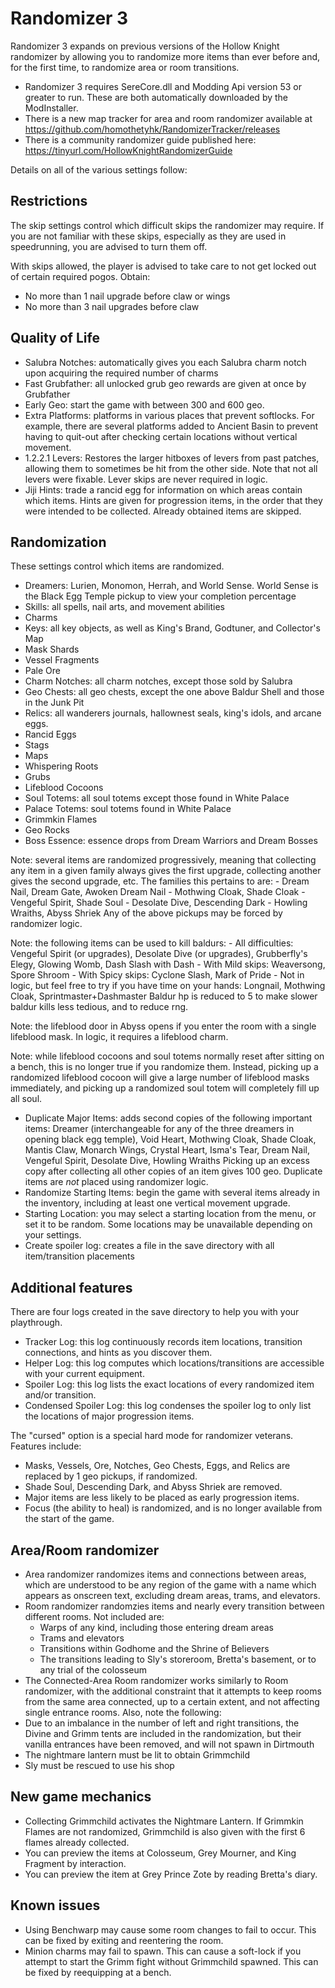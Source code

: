 # Randomizer 3

Randomizer 3 expands on previous versions of the Hollow Knight randomizer by allowing you to randomize more items than ever before and, for the first time, to randomize area or room transitions.
- Randomizer 3 requires SereCore.dll and Modding Api version 53 or greater to run. These are both automatically downloaded by the ModInstaller.
- There is a new map tracker for area and room randomizer available at https://github.com/homothetyhk/RandomizerTracker/releases
- There is a community randomizer guide published here: https://tinyurl.com/HollowKnightRandomizerGuide

Details on all of the various settings follow:

## Restrictions

The skip settings control which difficult skips the randomizer may require. If you are not familiar with these skips, especially as they are used in speedrunning, you are advised to turn them off.

With skips allowed, the player is advised to take care to not get locked out of certain required pogos. Obtain:
- No more than 1 nail upgrade before claw or wings
- No more than 3 nail upgrades before claw

## Quality of Life

- Salubra Notches: automatically gives you each Salubra charm notch upon acquiring the required number of charms
- Fast Grubfather: all unlocked grub geo rewards are given at once by Grubfather
- Early Geo: start the game with between 300 and 600 geo.
- Extra Platforms: platforms in various places that prevent softlocks. For example, there are several platforms added to Ancient Basin to prevent having to quit-out after checking certain locations without vertical movement.
- 1.2.2.1 Levers: Restores the larger hitboxes of levers from past patches, allowing them to sometimes be hit from the other side. Note that not all levers were fixable. Lever skips are never required in logic.
- Jiji Hints: trade a rancid egg for information on which areas contain which items. Hints are given for progression items, in the order that they were intended to be collected. Already obtained items are skipped.

## Randomization

These settings control which items are randomized.
- Dreamers: Lurien, Monomon, Herrah, and World Sense. World Sense is the Black Egg Temple pickup to view your completion percentage
- Skills: all spells, nail arts, and movement abilities
- Charms
- Keys: all key objects, as well as King's Brand, Godtuner, and Collector's Map
- Mask Shards
- Vessel Fragments
- Pale Ore
- Charm Notches: all charm notches, except those sold by Salubra
- Geo Chests: all geo chests, except the one above Baldur Shell and those in the Junk Pit
- Relics: all wanderers journals, hallownest seals, king's idols, and arcane eggs.
- Rancid Eggs
- Stags
- Maps
- Whispering Roots
- Grubs
- Lifeblood Cocoons
- Soul Totems: all soul totems except those found in White Palace
- Palace Totems: soul totems found in White Palace
- Grimmkin Flames
- Geo Rocks
- Boss Essence: essence drops from Dream Warriors and Dream Bosses

Note: several items are randomized progressively, meaning that collecting any item in a given family always gives the first upgrade, collecting another gives the second upgrade, etc. The families this pertains to are:
	- Dream Nail, Dream Gate, Awoken Dream Nail
	- Mothwing Cloak, Shade Cloak
	- Vengeful Spirit, Shade Soul
	- Desolate Dive, Descending Dark
	- Howling Wraiths, Abyss Shriek
Any of the above pickups may be forced by randomizer logic.

Note: the following items can be used to kill baldurs:
	- All difficulties: Vengeful Spirit (or upgrades), Desolate Dive (or upgrades), Grubberfly's Elegy, Glowing Womb, Dash Slash with Dash
	- With Mild skips: Weaversong, Spore Shroom
	- With Spicy skips: Cyclone Slash, Mark of Pride
	- Not in logic, but feel free to try if you have time on your hands: Longnail, Mothwing Cloak, Sprintmaster+Dashmaster
Baldur hp is reduced to 5 to make slower baldur kills less tedious, and to reduce rng.

Note: the lifeblood door in Abyss opens if you enter the room with a single lifeblood mask. In logic, it requires a lifeblood charm.

Note: while lifeblood cocoons and soul totems normally reset after sitting on a bench, this is no longer true if you randomize them. Instead, picking up a randomized lifeblood cocoon will give a large number of lifeblood masks immediately, and picking up a randomized soul totem will completely fill up all soul.

- Duplicate Major Items: adds second copies of the following important items:
		Dreamer (interchangeable for any of the three dreamers in opening black egg temple), Void Heart,
		Mothwing Cloak, Shade Cloak, Mantis Claw, Monarch Wings, 
		Crystal Heart, Isma's Tear, Dream Nail, 
		Vengeful Spirit, Desolate Dive, Howling Wraiths
	Picking up an excess copy after collecting all other copies of an item gives 100 geo.
	Duplicate items are *not* placed using randomizer logic.
- Randomize Starting Items: begin the game with several items already in the inventory, including at least one vertical movement upgrade.
- Starting Location: you may select a starting location from the menu, or set it to be random. Some locations may be unavailable depending on your settings.
- Create spoiler log: creates a file in the save directory with all item/transition placements

## Additional features

There are four logs created in the save directory to help you with your playthrough.
- Tracker Log: this log continuously records item locations, transition connections, and hints as you discover them.
- Helper Log: this log computes which locations/transitions are accessible with your current equipment.
- Spoiler Log: this log lists the exact locations of every randomized item and/or transition.
- Condensed Spoiler Log: this log condenses the spoiler log to only list the locations of major progression items.

The "cursed" option is a special hard mode for randomizer veterans. Features include:
- Masks, Vessels, Ore, Notches, Geo Chests, Eggs, and Relics are replaced by 1 geo pickups, if randomized.
- Shade Soul, Descending Dark, and Abyss Shriek are removed.
- Major items are less likely to be placed as early progression items.
- Focus (the ability to heal) is randomized, and is no longer available from the start of the game.

## Area/Room randomizer

- Area randomizer randomizes items and connections between areas, which are understood to be any region of the game with a name which appears as onscreen text, excluding dream areas, trams, and elevators.
- Room randomizer randomzies items and nearly every transition between different rooms. Not included are:
    - Warps of any kind, including those entering dream areas
	- Trams and elevators
	- Transitions within Godhome and the Shrine of Believers
	- The transitions leading to Sly's storeroom, Bretta's basement, or to any trial of the colosseum
- The Connected-Area Room randomizer works similarly to Room randomizer, with the additional constraint that it attempts to keep rooms from the same area connected, up to a certain extent, and not affecting single entrance rooms.
Also, note the following:
- Due to an imbalance in the number of left and right transitions, the Divine and Grimm tents are included in the randomization, but their vanilla entrances have been removed, and will not spawn in Dirtmouth
- The nightmare lantern must be lit to obtain Grimmchild
- Sly must be rescued to use his shop

## New game mechanics
- Collecting Grimmchild activates the Nightmare Lantern. If Grimmkin Flames are not randomized, Grimmchild is also given with the first 6 flames already collected.
- You can preview the items at Colosseum, Grey Mourner, and King Fragment by interaction.
- You can preview the item at Grey Prince Zote by reading Bretta's diary.

## Known issues
- Using Benchwarp may cause some room changes to fail to occur. This can be fixed by exiting and reentering the room.
- Minion charms may fail to spawn. This can cause a soft-lock if you attempt to start the Grimm fight without Grimmchild spawned. This can be fixed by reequipping at a bench.